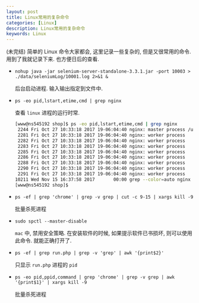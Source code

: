 ```yaml
---
layout: post
title: Linux常用的复杂命令
categories: [Linux]
description: Linux常用的复杂命令
keywords: Linux
---
```


(未完结) 简单的 Linux 命令大家都会, 这里记录一些复杂的, 但是又很常用的命令. 用到了我就记录下来. 也方便日后的查看.

* `nohup java -jar selenium-server-standalone-3.3.1.jar -port 10003 > ./data/seleniumLog/10001.log 2>&1 &`

    后台启动进程. 输入输出指定到文件中.

* `ps -eo pid,lstart,etime,cmd | grep nginx`

    查看 `linux` 进程的运行时常.

    ```bash
    [www@ns545192 shop]$ ps -eo pid,lstart,etime,cmd | grep nginx
     2244 Fri Oct 27 10:33:18 2017 19-06:04:40 nginx: master process /usr/local/nginx/sbin/nginx -c /usr/local/nginx/conf/nginx.conf
     2281 Fri Oct 27 10:33:18 2017 19-06:04:40 nginx: worker process
     2282 Fri Oct 27 10:33:18 2017 19-06:04:40 nginx: worker process
     2283 Fri Oct 27 10:33:18 2017 19-06:04:40 nginx: worker process
     2285 Fri Oct 27 10:33:18 2017 19-06:04:40 nginx: worker process
     2286 Fri Oct 27 10:33:18 2017 19-06:04:40 nginx: worker process
     2288 Fri Oct 27 10:33:18 2017 19-06:04:40 nginx: worker process
     2290 Fri Oct 27 10:33:18 2017 19-06:04:40 nginx: worker process
     2291 Fri Oct 27 10:33:18 2017 19-06:04:40 nginx: worker process
    10211 Wed Nov 15 16:37:58 2017       00:00 grep --color=auto nginx
    [www@ns545192 shop]$
    ```

* `ps -ef | grep 'chrome' | grep -v grep | cut -c 9-15 | xargs kill -9`

    批量杀死进程

* `sudo spctl --master-disable`

    `mac` 中, 禁用安全策略. 在安装软件的时候, 如果提示软件已书损坏, 则可以使用此命令. 就能正确打开了.

* `ps -ef | grep run.php | grep -v 'grep' | awk '{print$2}'`

    只显示 `run.php` 进程的 `pid`

* `ps -eo pid,ppid,command | grep 'chrome' | grep -v grep | awk '{print$1}' | xargs kill -9`

    批量杀死进程